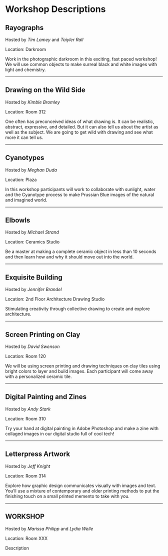 # **Workshop Descriptions**

## Rayographs

Hosted by *Tim Lamey* and *Taiyler Rall*

Location: Darkroom

Work in the photographic darkroom in this exciting, fast paced workshop! We will use common objects to make surreal black and white images with light and chemistry.

---

## Drawing on the Wild Side

Hosted by *Kimble Bromley*

Location: Room 312

One often has preconceived ideas of what drawing is. It can be realistic, abstract, expressive, and detailed. But it can also tell us about the artist as well as the subject. We are going to get wild with drawing and see what more it can tell us.

---

## Cyanotypes

Hosted by *Meghan Duda*

Location: Plaza

In this workshop participants will work to collaborate with sunlight, water and the Cyanotype process to make Prussian Blue images of the natural and imagined world.

---

## Elbowls

Hosted by *Michael Strand*

Location: Ceramics Studio

Be a master at making a complete ceramic object in less than 10 seconds and then learn how and why it should move out into the world.

---

## Exquisite Building

Hosted by *Jennifer Brandel*

Location: 2nd Floor Architecture Drawing Studio

Stimulating creativity through collective drawing to create and explore architecture.

---

## Screen Printing on Clay

Hosted by *David Swenson*

Location: Room 120

We will be using screen printing and drawing techniques on clay tiles using bright colors to layer and build images. Each participant will come away with a personalized ceramic tile.

---

## Digital Painting and Zines

Hosted by *Andy Stark*

Location: Room 310

Try your hand at digital painting in Adobe Photoshop and make a zine with collaged images in our digital studio full of cool tech!

---

## Letterpress Artwork

Hosted by *Jeff Knight*

Location: Room 314

Explore how graphic design communicates visually with images and text. You’ll use a mixture of contemporary and older printing methods to put the finishing touch on a small printed memento to take with you.

---

## WORKSHOP

Hosted by *Marissa Philipp* and *Lydia Welle*

Location: Room XXX

Description
